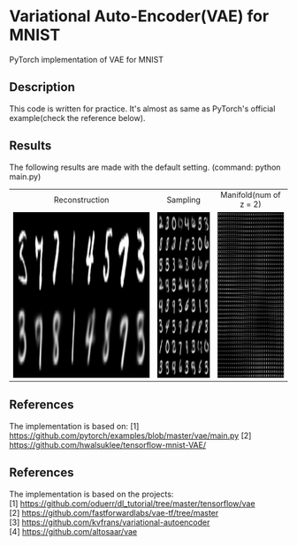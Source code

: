 # Variational Auto-Encoder(VAE) for MNIST
PyTorch implementation of VAE for MNIST

## Description
This code is written for practice. It's almost as same as PyTorch's official example(check the reference below).

## Results
The following results are made with the default setting. (command: python main.py)

<table align='center'>
<tr align='center'>
<td> Reconstruction </td>
<td> Sampling </td>
<td> Manifold(num of z = 2) </td>
</tr>
<tr>
<td><img src = 'results/reconstruction_100.png' height = '300px'>
<td><img src = 'results/sample_100.png' height = '300px'>
<td><img src = 'results/plot_along_z1_and_z2_axis__100.png' height = '300px'>
</tr>
</table>


## References
The implementation is based on:
[1] https://github.com/pytorch/examples/blob/master/vae/main.py
[2] https://github.com/hwalsuklee/tensorflow-mnist-VAE/


## References
The implementation is based on the projects:  
[1] https://github.com/oduerr/dl_tutorial/tree/master/tensorflow/vae  
[2] https://github.com/fastforwardlabs/vae-tf/tree/master  
[3] https://github.com/kvfrans/variational-autoencoder  
[4] https://github.com/altosaar/vae
